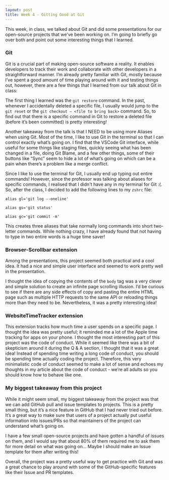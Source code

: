 ```yaml
---
layout: post
title: Week 4 - Gitting Good at Git
---
```


This week, in class, we talked about Git and did some presentations for our open-source projects that we've been working on. I’m going to briefly go over both and point out some interesting things that I learned.

<!--more-->


### Git

Git is a crucial part of making open-source software a reality. It enables developers to track their work and collaborate with other developers in a straightforward manner. I’m already pretty familiar with Git, mostly because I’ve spent a good amount of time playing around with it and testing things out, however, there are a few things that I learned from our talk about Git in class:

The first thing I learned was the `git restore` command. In the past, whenever I accidentally deleted a specific file, I usually would jump to the `git reset` or the `git checkout – <file to bring back>` command. So, to find out that there is a specific command in Git to restore a deleted file (before it’s been committed) is pretty interesting!

Another takeaway from the talk is that I NEED to be using more Aliases when using Git. Most of the time, I like to use Git in the terminal so that I can control exactly what’s going on. I find that the VSCode Git interface, while useful for some things like staging files, quickly seeing what has been changed in a file, doing Git Blame, and a few other things, some of their buttons like “Sync” seem to hide a lot of what’s going on which can be a pain when there’s a problem like a merge conflict.

Since I like to use the terminal for Git, I usually end up typing out entire commands! However, since the professor was talking about aliases for specific commands, I realised that I didn't have any in my terminal for Git :(. So, after the class, I decided to add the following lines to my `zshrc` file:

`alias gl='git log --oneline'`

`alias gs='git status'`

`alias gc='git commit -m'`

This creates three aliases that take normally long commands into short two-letter commands. While nothing crazy, I have already found that not having to type in two entire words is a huge time saver!

### Browser-Scrollbar extension

Among the presentations, this project seemed both practical and a cool idea. It had a nice and simple user interface and seemed to work pretty well in the presentation.

I thought the idea of copying the contents of the `body` tag was a very clever and simple solution to create an infinite page scrolling illusion. I’d be curious to see if there are any side effects of copy and pasting the entire HTML page such as multiple HTTP requests to the same API or reloading things more than they need to be. Nevertheless, it was a pretty interesting idea!

### WebsiteTimeTracker extension

This extension tracks how much time a user spends on a specific page. I thought the idea was pretty useful; it reminded me a lot of the Apple time tracking for apps on your phone. I thought the most interesting part of this project was the code of conduct. While it seemed like there was a bit of skepticism around it during the Q & A section, I thought that it was a great idea! Instead of spending time writing a long code of conduct, you should be spending time actually coding the project.
Therefore, this very minimalistic code of conduct seemed to make a lot of sense and echoes my thoughts in my article about the code of conduct - we’re all adults so you should know how to behave like one.

### My biggest takeaway from this project

While it might seem small, my biggest takeaway from the project was that we can add GitHub pull and issue templates to projects. This is a pretty small thing, but it’s a nice feature in GitHub that I had never tried out before. It’s a great way to make sure that users of a project actually put useful information into issues/PRs so that maintainers of the project can understand what’s going on.

I have a few small open-source projects and have gotten a handful of issues on them, and I would say that about 80% of them required me to ask them for more detail on what was going on… Maybe I should make an Issue template for them after writing this!

Overall, the project was a pretty useful way to get practice with Git and was a great chance to play around with some of the GitHub-specific features like their Issue and PR templates.



